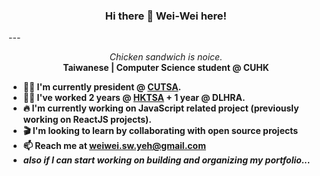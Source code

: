 <h3 align="center">Hi there 👋 Wei-Wei here!</h3>
---
<p align="center">
    <i>Chicken sandwich is noice.</i>
    <br/>
    <b>Taiwanese | Computer Science student @ CUHK<b/>
</p>

- 🐱‍🏍 I'm currently president @ **[CUTSA](https://www.cutsa.com.tw)**.
- 🐱‍👤 I've worked 2 years @ **[HKTSA](https://www.hktaiwanese.com/)** + 1 year @ **DLHRA**.
- 🔥 I'm currently working on **JavaScript related project** (previously working on **ReactJS projects**).
- 🎬 I'm looking to learn by collaborating with open source projects
- 📫  Reach me at weiwei.sw.yeh@gmail.com
- _also if I can start working on building and organizing my portfolio..._

